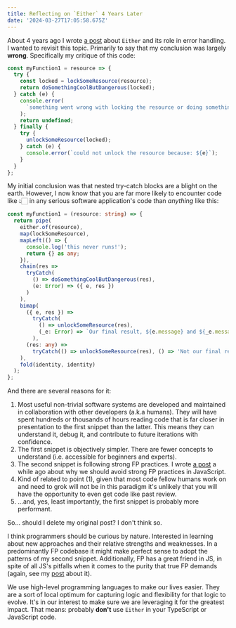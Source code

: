 ```yaml
---
title: Reflecting on `Either` 4 Years Later
date: '2024-03-27T17:05:58.675Z'
---
```


About 4 years ago I wrote <a href="/code/either">a post</a> about `Either` and its role in error handling. I wanted to revisit this topic. Primarily to say that my conclusion was largely **wrong**. Specifically my critique of this code:

```typescript
const myFunction1 = resource => {
  try {
    const locked = lockSomeResource(resource);
    return doSomethingCoolButDangerous(locked);
  } catch (e) {
    console.error(
      `something went wrong with locking the resource or doing something dangerous, either way: ${e}`
    );
    return undefined;
  } finally {
    try {
      unlockSomeResource(locked);
    } catch (e) {
      console.error(`could not unlock the resource because: ${e}`);
    }
  }
};
```

My initial conclusion was that nested try-catch blocks are a blight on the earth. However, I now know that you are far more likely to encounter code like 👆🏻 in any serious software application's code than _anything_ like this:

```typescript
const myFunction1 = (resource: string) => {
  return pipe(
    either.of(resource),
    map(lockSomeResource),
    mapLeft(() => {
      console.log('this never runs!');
      return {} as any;
    }),
    chain(res =>
      tryCatch(
        () => doSomethingCoolButDangerous(res),
        (e: Error) => ({ e, res })
      )
    ),
    bimap(
      ({ e, res }) =>
        tryCatch(
          () => unlockSomeResource(res),
          (_e: Error) => `Our final result, ${e.message} and ${_e.message}`
        ),
      (res: any) =>
        tryCatch(() => unlockSomeResource(res), () => 'Not our final result')
    ),
    fold(identity, identity)
  );
};
```

And there are several reasons for it:

1. Most useful non-trivial software systems are developed and maintained in collaboration with other developers (a.k.a humans). They will have spent hundreds or thousands of hours reading code that is far closer in presentation to the first snippet than the latter. This means they can understand it, debug it, and contribute to future iterations with confidence.
2. The first snippet is objectively simpler. There are fewer concepts to understand (i.e. accessible for beginners and experts).
3. The second snippet is following strong FP practices. I wrote <a href="/code/fp-in-js/">a post</a> a while ago about why we should avoid strong FP practices in JavaScript.
4. Kind of related to point (1), given that most code fellow humans work on and need to grok will not be in this paradigm it's unlikely that you will have the opportunity to even get code like past review.
5. ...and, yes, least importantly, the first snippet is probably more performant.

So... should I delete my original post? I don't think so.

I think programmers should be curious by nature. Interested in learning about new approaches and their relative strengths and weaknesses. In a predominantly FP codebase it might make perfect sense to adopt the patterns of my second snippet. Additionally, FP has a great friend in JS, in spite of all JS's pitfalls when it comes to the purity that true FP demands (again, see my <a href="/code/fp-in-js/">post</a> about it).

We use high-level programming languages to make our lives easier. They are a sort of local optimum for capturing logic and flexibility for that logic to evolve. It's in our interest to make sure we are leveraging it for the greatest impact. That means: probably **don't** use `Either` in your TypeScript or JavaScript code.